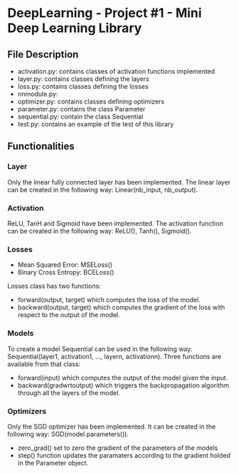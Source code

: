 # DeepLearning - Project #1 - Mini Deep Learning Library

## File Description
<ul>
<li>activation.py: contains classes of activation functions implemented</li>
<li>layer.py: contains classes defining the layers</li>
<li>loss.py: contains classes defining the losses</li>
<li>nnmodule.py: </li>
<li>optimizer.py: contains classes defining optimizers</li>
<li>parameter.py: contains the class Parameter</li>
<li>sequential.py: contain the class Sequential</li>
<li>test.py: contains an example of the test of this library</li>
</ul>

## Functionalities

### Layer

Only the linear fully connected layer has been implemented.
The linear layer can be created in the following way: Linear(nb_input, nb_output).

### Activation

ReLU, TanH and Sigmoid have been implemented.
The activation function can be created in the following way: ReLU(), Tanh(), Sigmoid().

### Losses 
<ul>
<li>Mean Squared Error: MSELoss()</li>
<li>Binary Cross Entropy: BCELoss()</li>
</ul>

Losses class has two functions: 
<ul>
<li>forward(output, target) which computes the loss of the model.</li>
<li>backward(output, target) which computes the gradient of the loss with respect to the output of the model.</li>
</ul>

### Models

To create a model Sequential can be used in the following way: Sequential(layer1, activation1, ..., layern, activationn).
Three functions are available from that class: 
<ul>
<li>forward(input) which computes the output of the model given the input.</li>
<li>backward(gradwrtoutput) which triggers the backpropagation algorithm through all the layers of the model.</li>
</ul>

### Optimizers

Only the SGD optimizer has been implemented.
It can be created in the following way: SGD(model.parameters()).
<ul>
<li>zero_grad() set to zero the gradient of the parameters of the models</li>
<li>step() function updates the paramaters according to the gradient holded in the Parameter object.</li>
</ul>
